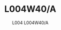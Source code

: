 ---
designer: Alberto Basaglia Natalia Rota Nodari
description: "L004%20is%20a%20natural%20development%20of%20model%20L004.%20The%20outer%20diffuser%20vanishes%20showing%20the%20sinous%20outlines%20of%20the%20inner%20diffuser.%20Wall%20lamp%20with%20injection%20moulded%20polycarbonate%20diffuser%20%D8%20520mm%2C%20visible%20cable%20and%20430mm%20long%20steel%20tube%20frame."
image_primary: img/L004W_L004W40-A_01_zoom.jpg
image_secondary: ../../../images/blank.png
manufacturer: Pedrali
href: https://www.pedrali.it/en/products/catalog/Lamp-L004W40-A/
subtitle: L004 L004W40/A
title: L004W40/A
image_thumb: img/L004W_L004W40-A_cover.jpg
tags: 
  - pedrali
  - lamps
category: lamps
slug: /manufacturers/pedrali/lamps/alberto-basaglia-natalia-rota-nodari-l-004-w-40-a
---